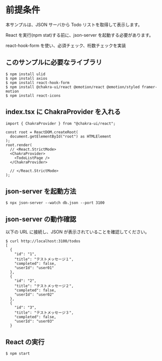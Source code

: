 # 前提条件

本サンプルは、JSON サーバから Todo リストを取得して表示します。

React を実行(npm stat)する前に、json-server を起動する必要があります。

react-hook-form を使い、必須チェック、桁数チェックを実装

## このサンプルに必要なライブラリ

```
$ npm install ulid
$ npm install axios
$ npm install react-hook-form
$ npm install @chakra-ui/react @emotion/react @emotion/styled framer-motion
$ npm install react-icons
```

## index.tsx に ChakraProvider を入れる

```
import { ChakraProvider } from "@chakra-ui/react";

const root = ReactDOM.createRoot(
  document.getElementById("root") as HTMLElement
);
root.render(
  // <React.StrictMode>
  <ChakraProvider>
    <TodoListPage />
  </ChakraProvider>

  // </React.StrictMode>
);
```

## json-server を起動方法

```
$ npx json-server --watch db.json --port 3100
```

## json-server の動作確認

以下の URL に接続し、JSON が表示されていることを確認してください。

```
$ curl http://localhost:3100/todos
[
  {
    "id": "1",
    "title": "テストメッセージ１",
    "completed": false,
    "userId": "user01"
  },
  {
    "id": "2",
    "title": "テストメッセージ２",
    "completed": false,
    "userId": "user02"
  },
  {
    "id": "3",
    "title": "テストメッセージ３",
    "completed": false,
    "userId": "user03"
  }
```

## React の実行

```
$ npm start
```
